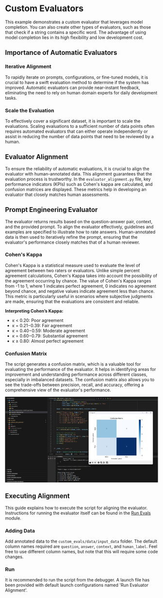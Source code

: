 
# Custom Evaluators

This example demonstrates a custom evaluator that leverages model completion. You can also create other types of evaluators, such as those that check if a string contains a specific word. The advantage of using model completion lies in its high flexibility and low development cost.

## Importance of Automatic Evaluators

### Iterative Alignment 

To rapidly iterate on prompts, configurations, or fine-tuned models, it is crucial to have a swift evaluation method to determine if the system has improved. Automatic evaluators can provide near-instant feedback, eliminating the need to rely on human domain experts for daily development tasks. 

### Scale the Evaluation

To effectively cover a significant dataset, it is important to scale the evaluations. Scaling evaluations to a sufficient number of data points often requires automated evaluators that can either operate independently or assist in reducing the number of data points that need to be reviewed by a human.

## Evaluator Alignment

To ensure the reliability of automatic evaluations, it is crucial to align the evaluator with human-annotated data. This alignment guarantees that the evaluation process is trustworthy. In the `evaluator_alignment.py` file, key performance indicators (KPIs) such as Cohen's kappa are calculated, and confusion matrices are displayed. These metrics help in developing an evaluator that closely matches human assessments.

## Prompt Engineering Evaluator

The evaluator returns results based on the question-answer pair, context, and the provided prompt. To align the evaluator effectively, guidelines and examples are specified to illustrate how to rate answers. Human-annotated data is then used to iteratively refine the prompt, ensuring that the evaluator's performance closely matches that of a human reviewer.

### Cohen's Kappa

Cohen's Kappa is a statistical measure used to evaluate the level of agreement between two raters or evaluators. Unlike simple percent agreement calculations, Cohen's Kappa takes into account the possibility of the agreement occurring by chance. The value of Cohen's Kappa ranges from -1 to 1, where 1 indicates perfect agreement, 0 indicates no agreement beyond chance, and negative values indicate agreement less than chance. This metric is particularly useful in scenarios where subjective judgments are made, ensuring that the evaluations are consistent and reliable.

**Interpreting Cohen’s Kappa:**
- κ < 0.20: Poor agreement
- κ = 0.21−0.39: Fair agreement
- κ = 0.40−0.59: Moderate agreement
- κ = 0.60−0.79: Substantial agreement
- κ ≥ 0.80: Almost perfect agreement

### Confusion Matrix

The script generates a confusion matrix, which is a valuable tool for evaluating the performance of the evaluator. It helps in identifying areas for improvement and understanding performance across different classes, especially in imbalanced datasets. The confusion matrix also allows you to see the trade-offs between precision, recall, and accuracy, offering a comprehensive view of the evaluator's performance.

![Evaluator Alignment](../media/img/alignment_evaluator_example.png)

## Executing Alignment

This guide explains how to execute the script for aligning the evaluator. Instructions for running the evaluator itself can be found in the [Run Evals](../run_evals/README.md) module.

### Adding Data

Add annotated data to the `custom_evals/data/input_data` folder. The default column names required are `question`, `answer`, `context`, and `human_label`. Feel free to use different column names, but note that this will require some code changes.

### Run
It is recommended to run the script from the debugger. A launch file has been provided with default launch configurations named 'Run Evaluator Alignment'.


